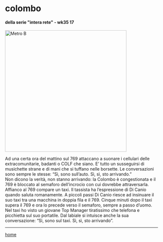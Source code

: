 # colombo 

#### della serie "intera rete" - wk35 17  
<img src="https://drive.google.com/uc?id=13uNE7F5YFy5WEN-aj86dEKROUyYxNqHn" alt="Metro B" width="400">  
<!--- /interarete121.png  --->  

Ad una certa ora del mattino sul 769 attaccano a suonare i cellulari delle extracomunitarie, badanti o COLF che siano. E’ tutto un susseguirsi di musichette strane e di mani che si tuffano nelle borsette. Le conversazioni sono sempre le stesse: “Sì, sono sull’auto. Sì, sì, sto arrivando.”  
Non dicono la verità, non stanno arrivando: la Colombo è congestionata e il 769 è bloccato al semaforo dell’incrocio con cui dovrebbe attraversarla.  
Affianco al 769 compare un taxi. Il tassista ha l’espressione di Di Canio quando saluta romanamente. A piccoli passi Di Canio riesce ad insinuare il suo taxi tra una macchina in doppia fila e il 769. Cinque minuti dopo il taxi supera il 769 e ora lo precede verso il semaforo, sempre a passo d’uomo.  
Nel taxi ho visto un giovane Top Manager tiratissimo che telefona e picchietta sul suo portatile. Dal labiale si intuisce anche la sua conversazione: “Sì, sono sul taxi. Sì, sì, sto arrivando”.  

---
[home](/interarete.md) 
